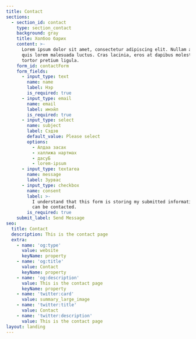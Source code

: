 ```yaml
---
title: Contact
sections:
  - section_id: contact
    type: section_contact
    background: gray
    title: Холбоо барих
    content: >-
      Lorem ipsum dolor sit amet, consectetur adipiscing elit. Nullam a metus
      quis lorem malesuada luctus. Cras lacinia, eros at dapibus molestie, risus
      tortor pretium ligula.
    form_id: contactForm
    form_fields:
      - input_type: text
        name: name
        label: Нэр
        is_required: true
      - input_type: email
        name: email
        label: имэйл
        is_required: true
      - input_type: select
        name: subject
        label: Сэдэв
        default_value: Please select
        options:
          - Алдаа засах
          - халлижа нартмах
          - дасуБ
          - lorem-ipsum
      - input_type: textarea
        name: message
        label: Зурвас
      - input_type: checkbox
        name: consent
        label: >-
          I understand that this form is storing my submitted information so I
          can be contacted.
        is_required: true
    submit_label: Send Message
seo:
  title: Contact
  description: This is the contact page
  extra:
    - name: 'og:type'
      value: website
      keyName: property
    - name: 'og:title'
      value: Contact
      keyName: property
    - name: 'og:description'
      value: This is the contact page
      keyName: property
    - name: 'twitter:card'
      value: summary_large_image
    - name: 'twitter:title'
      value: Contact
    - name: 'twitter:description'
      value: This is the contact page
layout: landing
---
```

